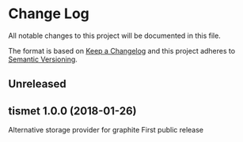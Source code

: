 ﻿<!--
Copyright Glen Knowles 2018.
Distributed under the Boost Software License, Version 1.0.
-->

# Change Log
All notable changes to this project will be documented in this file.

The format is based on [Keep a Changelog](http://keepachangelog.com/)
and this project adheres to [Semantic Versioning](http://semver.org/).

## Unreleased

## tismet 1.0.0 (2018-01-26)
Alternative storage provider for graphite
First public release
